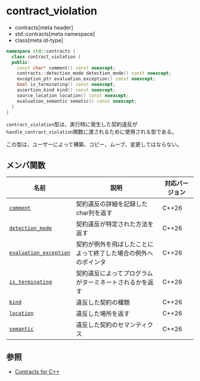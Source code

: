 # contract_violation
* contracts[meta header]
* std::contracts[meta namespace]
* class[meta id-type]

```cpp
namespace std::contracts {
  class contract_violation {
  public:
    const char* comment() const noexcept;
    contracts::detection_mode detection_mode() const noexcept;
    exception_ptr evaluation_exception() const noexcept;
    bool is_terminating() const noexcept;
    assertion_kind kind() const noexcept;
    source_location location() const noexcept;
    evaluation_semantic sematic() const noexcept;
  }
}
```

`contract_violation`型は、実行時に発生した契約違反が`handle_contract_violation`関数に渡されるために使用される型である。

この型は、ユーザーによって構築、コピー、ムーブ、変更してはならない。

## メンバ関数
| 名前 | 説明 | 対応バージョン |
| ---- | ---- | ---- |
| [`comment`](contracts/comment.md.nolink) | 契約違反の詳細を記録したchar列を返す | C++26 |
| [`detection_mode`](contracts/detection_mode.md.nolink) | 契約違反が特定された方法を返す | C++26 |
| [`evaluation_exception`](contracts/evaluation_exception.md.nolink) | 契約が例外を飛ばしたことによって終了した場合の例外へのポインタ | C++26 |
| [`is_terminating`](contracts/is_terminating.md.nolink) | 契約違反によってプログラムがターミネートされるかを返す | C++26|
| [`kind`](contracts/kind.md.nolink) | 違反した契約の種類 | C++26|
| [`location`](contracts/location.md.nolink) | 違反した場所を返す | C++26 |
| [`semantic`](contracts/semantic.md.nolink) | 違反した契約のセマンティクス | C++26 |

## 参照
- [Contracts for C++](https://open-std.org/jtc1/sc22/wg21/docs/papers/2025/p2900r14.pdf)